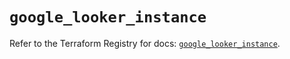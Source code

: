 # `google_looker_instance`

Refer to the Terraform Registry for docs: [`google_looker_instance`](https://registry.terraform.io/providers/hashicorp/google/6.48.0/docs/resources/looker_instance).
